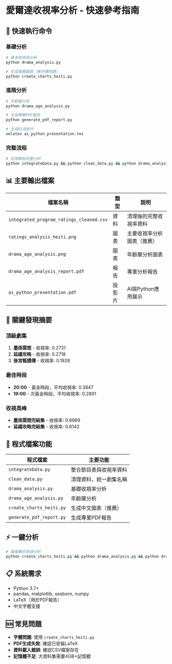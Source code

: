 # 愛爾達收視率分析 - 快速參考指南

## 🚀 快速執行命令

### 基礎分析
```bash
# 基本收視率分析
python drama_analysis.py

# 生成推薦圖表（無字體問題）
python create_charts_heiti.py
```

### 進階分析
```bash
# 年齡層分析
python drama_age_analysis.py

# 生成專業PDF報告
python generate_pdf_report.py

# 生成AI投影片
xelatex ai_python_presentation.tex
```

### 完整流程
```bash
# 從頭開始完整分析
python integrateData.py && python clean_data.py && python drama_analysis.py && python create_charts_heiti.py && python drama_age_analysis.py
```

## 📊 主要輸出檔案

| 檔案名稱 | 類型 | 說明 |
|---------|------|------|
| `integrated_program_ratings_cleaned.csv` | 資料 | 清理後的完整收視率資料 |
| `ratings_analysis_heiti.png` | 圖表 | 主要收視率分析圖表（推薦） |
| `drama_age_analysis.png` | 圖表 | 年齡層分析圖表 |
| `drama_age_analysis_report.pdf` | 報告 | 專業分析報告 |
| `ai_python_presentation.pdf` | 投影片 | AI與Python應用展示 |

## 🎯 關鍵發現摘要

### 頂級劇集
1. **墨雨雲間** - 收視率: 0.2731
2. **延禧攻略** - 收視率: 0.2718
3. **後宮甄嬛傳** - 收視率: 0.1928

### 最佳時段
- **20:00** - 黃金時段，平均收視率: 0.3847
- **19:00** - 次黃金時段，平均收視率: 0.2891

### 收視高峰
- **墨雨雲間完結集** - 收視率: 0.8989
- **延禧攻略完結集** - 收視率: 0.8142

## 🔧 程式檔案功能

| 程式檔案 | 主要功能 |
|---------|----------|
| `integrateData.py` | 整合節目表與收視率資料 |
| `clean_data.py` | 清理資料，統一劇集名稱 |
| `drama_analysis.py` | 基礎收視率分析 |
| `drama_age_analysis.py` | 年齡層分析 |
| `create_charts_heiti.py` | 生成中文圖表（推薦） |
| `generate_pdf_report.py` | 生成專業PDF報告 |

## ⚡ 一鍵分析
```bash
# 最推薦的快速分析
python create_charts_heiti.py && python drama_analysis.py && python drama_age_analysis.py
```

## 📋 系統需求
- Python 3.7+
- pandas, matplotlib, seaborn, numpy
- LaTeX（用於PDF報告）
- 中文字體支援

## 🆘 常見問題
- **字體問題**: 使用 `create_charts_heiti.py`
- **PDF生成失敗**: 確認已安裝LaTeX
- **資料載入錯誤**: 確認CSV檔案存在
- **記憶體不足**: 大資料集需要4GB+記憶體